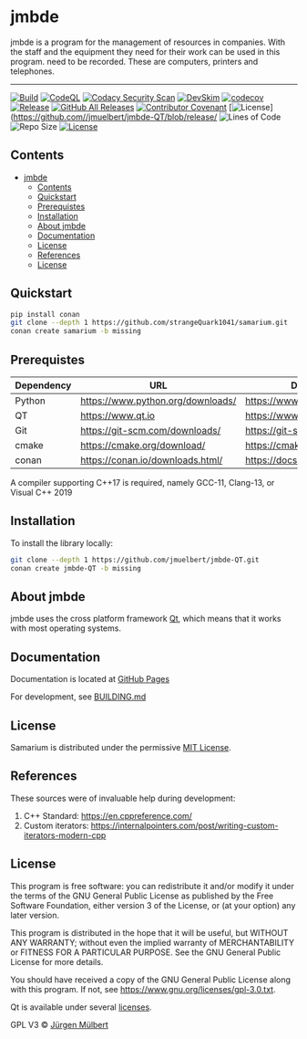 <!--
SPDX-FileCopyrightText: 2021 Jürgen Mülbert <juergen.muelbert@Gmail.com>

SPDX-License-Identifier: CC-BY-4.0
-->

# jmbde

jmbde is a program for the management of resources in companies. With the staff and the
equipment they need for their work can be used in this program. need to be recorded.
These are computers, printers and telephones.

---
[![Build](https://github.com/jmuelbert/jmbde-QT/actions/workflows/build.yml/badge.svg)](https://github.com/jmuelbert/jmbde-QT/actions/workflows/build.yml)
[![CodeQL](https://github.com/jmuelbert/jmbde-QT/actions/workflows/codeql-analysis.yml/badge.svg)](https://github.com/jmuelbert/jmbde-QT/actions/workflows/codeql-analysis.yml)
[![Codacy Security Scan](https://github.com/jmuelbert/jmbde-QT/actions/workflows/codacy-analysis.yml/badge.svg)](https://github.com/jmuelbert/jmbde-QT/actions/workflows/codacy-analysis.yml)
[![DevSkim](https://github.com/jmuelbert/jmbde-QT/actions/workflows/devskim-analysis.yml/badge.svg)](https://github.com/jmuelbert/jmbde-QT/actions/workflows/devskim-analysis.yml)
[![codecov](https://codecov.io/gh/jmuelbert/jmbde-QT/branch/main/graph/badge.svg)](<https://codecov.io/gh/jmuelbert/jmbde-QT>)
[![Release](https://img.shields.io/github/release/jmuelbert/jmbde-QT.svg?style=flat-square)](https://github.com/jmuelbert/jmbde-QT/releases)
[![GitHub All Releases](https://img.shields.io/github/downloads/jmuelbert/jmbde-QT/total?label=downloads%40all)](https://github.com/jmuelbert/jmbde-QT/releases)
[![Contributor Covenant](https://img.shields.io/badge/Contributor%20Covenant-v1.4%20adopted-ff69b4.svg)](CODE_OF_CONDUCT.md)
[![License](https://img.shields.io/github/license/jmuelbert/jmbde-QT)](<https://github.com//jmuelbert/jmbde-QT/blob/release/>
![Lines of Code](https://img.shields.io/tokei/lines/github/jmuelbert/jmbde-QT)
![Repo Size](https://img.shields.io/github/repo-size/jmuelbert/jmbde-QT)
[![License](https://img.shields.io/github/license/jmuelbert/jmbde-QT)](https://github.com//jmuelbert/jmbde-QT/blob/release/LICENSE)

## Contents

- [jmbde](#jmbde)
  - [Contents](#contents)
  - [Quickstart](#quickstart)
  - [Prerequistes](#prerequistes)
  - [Installation](#installation)
  - [About jmbde](#about-jmbde)
  - [Documentation](#documentation)
  - [License](#license)
  - [References](#references)
  - [License](#license-1)

## Quickstart

```sh
pip install conan
git clone --depth 1 https://github.com/strangeQuark1041/samarium.git
conan create samarium -b missing
```

## Prerequistes

| Dependency | URL                                 | Documentation                          |
|------------|-------------------------------------|----------------------------------------|
| Python     | <https://www.python.org/downloads/> | <https://www.python.org/doc/>          |
| QT         | <https://www.qt.io>                 | <https://www.qt.io>                    |
| Git        | <https://git-scm.com/downloads/>    | <https://git-scm.com/docs/>            |
| cmake      | <https://cmake.org/download/>       | <https://cmake.org/cmake/help/latest/> |
| conan      | <https://conan.io/downloads.html/>  | <https://docs.conan.io/en/latest/>     |

A compiler supporting C++17 is required, namely GCC-11, Clang-13, or Visual C++ 2019

## Installation

To install the library locally:

```sh
git clone --depth 1 https://github.com/jmuelbert/jmbde-QT.git
conan create jmbde-QT -b missing
```
## About jmbde

jmbde uses the cross platform framework [Qt](http://www.qt.io/download-open-source/),
which means that it works with most operating systems.

## Documentation

Documentation is located at [GitHub Pages](https://strangequark1041.github.io/samarium_docs/)

For development, see [BUILDING.md](BUILDING.md)

## License

Samarium is distributed under the permissive [MIT License](LICENSE.md).

## References

These sources were of invaluable help during development:

1. C++ Standard: <https://en.cppreference.com/>
2. Custom iterators: <https://internalpointers.com/post/writing-custom-iterators-modern-cpp>

## License

This program is free software: you can redistribute it and/or modify it under the terms
of the GNU General Public License as published by the Free Software Foundation, either
version 3 of the License, or (at your option) any later version.

This program is distributed in the hope that it will be useful, but WITHOUT ANY
WARRANTY; without even the implied warranty of MERCHANTABILITY or FITNESS FOR A
PARTICULAR PURPOSE. See the GNU General Public License for more details.

You should have received a copy of the GNU General Public License along with this
program. If not, see <https://www.gnu.org/licenses/gpl-3.0.txt>.

Qt is available under several [licenses](https://www.qt.io/licensing/).

GPL V3 © [Jürgen Mülbert](https:/github.com/jmuelbert/jmbde-QT)
